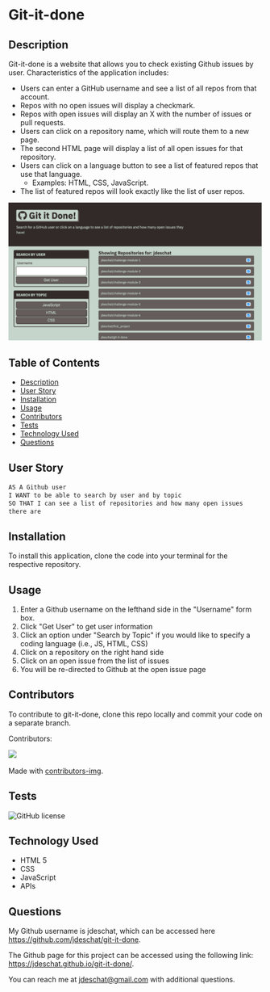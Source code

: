 # Git-it-done

## Description
Git-it-done is a website that allows you to check existing Github issues by user. Characteristics of the application includes:
- Users can enter a GitHub username and see a list of all repos from that account.
- Repos with no open issues will display a checkmark.
- Repos with open issues will display an X with the number of issues or pull requests.
- Users can click on a repository name, which will route them to a new page.
- The second HTML page will display a list of all open issues for that repository.
- Users can click on a language button to see a list of featured repos that use that language.
    - Examples: HTML, CSS, JavaScript.
- The list of featured repos will look exactly like the list of user repos.

![alt](https://github.com/jdeschat/git-it-done/blob/main/assets/img/git_it_done.png)

## Table of Contents
- [Description](#description)
- [User Story](#user-story)
- [Installation](#installation)
- [Usage](#usage)
- [Contributors](#contributors)
- [Tests](#tests)
- [Technology Used](#technology-used)
- [Questions](#questions)

## User Story
```
AS A Github user
I WANT to be able to search by user and by topic
SO THAT I can see a list of repositories and how many open issues there are
```

## Installation

To install this application, clone the code into your terminal for the respective repository.

## Usage
1. Enter a Github username on the lefthand side in the "Username" form box.
2. Click "Get User" to get user information
3. Click an option under "Search by Topic" if you would like to specify a coding language (i.e., JS, HTML, CSS)
4. Click on a repository on the right hand side
5. Click on an open issue from the list of issues
6. You will be re-directed to Github at the open issue page

## Contributors
To contribute to git-it-done, clone this repo locally and commit your code on a separate branch.
  
Contributors:

<a href="https://github.com/jdeschat/git-it-done/graphs/contributors">
  <img src="https://contrib.rocks/image?repo=jdeschat/git-it-done" />
</a>

Made with [contributors-img](https://contrib.rocks).

## Tests
![GitHub license](https://img.shields.io/badge/test-100%25-success)

## Technology Used
- HTML 5
- CSS
- JavaScript
- APIs

## Questions
My Github username is jdeschat, which can be accessed here https://github.com/jdeschat/git-it-done.

The Github page for this project can be accessed using the following link: https://jdeschat.github.io/git-it-done/.

You can reach me at jdeschat@gmail.com with additional questions.